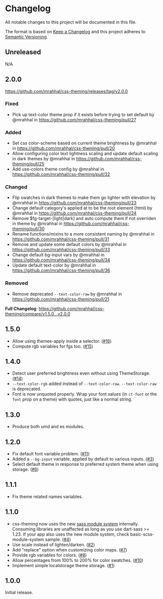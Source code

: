 # Changelog
All notable changes to this project will be documented in this file.

The format is based on [Keep a Changelog](http://keepachangelog.com/)
and this project adheres to [Semantic Versioning](http://semver.org/).

## Unreleased

N/A

## 2.0.0

https://github.com/mrahhal/css-theming/releases/tag/v2.0.0

### Fixed
* Pick up text-color theme prop if it exists before trying to set default by @mrahhal in https://github.com/mrahhal/css-theming/pull/27
### Added
* Set css color-scheme based on current theme brightness by @mrahhal in https://github.com/mrahhal/css-theming/pull/20
* Allow configuring color text lightness scaling and update default scaling in dark themes by @mrahhal in https://github.com/mrahhal/css-theming/pull/25
* Add use-colors theme config by @mrahhal in https://github.com/mrahhal/css-theming/pull/32
### Changed
* Flip swatches in dark themes to make them go lighter with elevation by @mrahhal in https://github.com/mrahhal/css-theming/pull/23
* Change default category's applied at to be the root element (html) by @mrahhal in https://github.com/mrahhal/css-theming/pull/24
* Remove $fg-target-[light|dark] and auto compute them if not overriden in theme by @mrahhal in https://github.com/mrahhal/css-theming/pull/30
* Rename functions/mixins to a more consistent naming by @mrahhal in https://github.com/mrahhal/css-theming/pull/31
* Remove and update some default colors by @mrahhal in https://github.com/mrahhal/css-theming/pull/33
* Change default bg-input vars by @mrahhal in https://github.com/mrahhal/css-theming/pull/34
* Update default text-color by @mrahhal in https://github.com/mrahhal/css-theming/pull/36
### Removed
* Remove deprecated `--text-color-raw` by @mrahhal in https://github.com/mrahhal/css-theming/pull/21

**Full Changelog**: https://github.com/mrahhal/css-theming/compare/v1.5.0...v2.0.0

## 1.5.0

- Allow using themes-apply inside a selector. ([#16](https://github.com/mrahhal/css-theming/issues/16))
- Compute rgb variables for fgs too. ([#15](https://github.com/mrahhal/css-theming/issues/15))

## 1.4.0

- Detect user preferred brightness even without using ThemeStorage. ([#14](https://github.com/mrahhal/css-theming/issues/14))
- `--text-color-rgb` added instead of `--text-color-raw`. `--text-color-raw` is deprecated.
- Font is now unquoted properly. Wrap your font values (in `ct-font` or the `font` prop on a theme) with quotes, just like a normal string.

## 1.3.0

- Produce both umd and es modules.

## 1.2.0

- Fix default font variable problem. ([#11](https://github.com/mrahhal/css-theming/issues/11))
- Added a `--bg-input` variable, applied by default to various inputs. ([#3](https://github.com/mrahhal/css-theming/issues/3))
- Select default theme in response to preferred system theme when using storage. ([#6](https://github.com/mrahhal/css-theming/issues/6))

## 1.1.1

- Fix theme related names variables.

## 1.1.0

- css-theming now uses the new [sass module system](https://sass-lang.com/blog/the-module-system-is-launched) internally. Consuming libraries are unaffected as long as you use dart-sass >= 1.23. If your app also uses the new module system, check basic-scss-module-system sample. ([#4](https://github.com/mrahhal/css-theming/issues/4))
- Use scale instead of lighten/darken. ([#2](https://github.com/mrahhal/css-theming/issues/2))
- Add "replace" option when customizing color maps. ([#7](https://github.com/mrahhal/css-theming/issues/7))
- Provide rgb variables for colors. ([#8](https://github.com/mrahhal/css-theming/issues/8))
- Allow percentages from 100% to 200% for color swatches. ([#10](https://github.com/mrahhal/css-theming/issues/10))
- Implement simple localstorage theme storage. ([#1](https://github.com/mrahhal/css-theming/issues/1))

## 1.0.0

Initial release.
